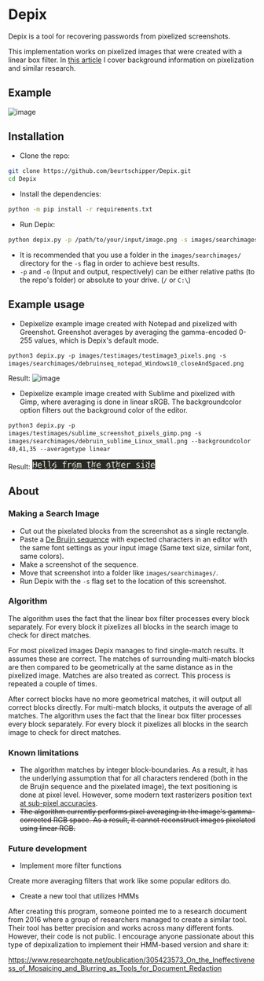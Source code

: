 # Depix
Depix is a tool for recovering passwords from pixelized screenshots.

This implementation works on pixelized images that were created with a linear box filter.
In [this article](https://www.linkedin.com/pulse/recovering-passwords-from-pixelized-screenshots-sipke-mellema) I cover background information on pixelization and similar research.

## Example
![image](docs/img/Recovering_prototype_latest.png)

## Installation
* Clone the repo:
```sh
git clone https://github.com/beurtschipper/Depix.git
cd Depix
```
* Install the dependencies:
```sh
python -m pip install -r requirements.txt
```
* Run Depix:
```sh
python depix.py -p /path/to/your/input/image.png -s images/searchimages/debruinseq_notepad_Windows10_closeAndSpaced.png -o /path/to/your/output.png
```
* It is recommended that you use a folder in the `images/searchimages/` directory for the `-s` flag in order to achieve best results.
* `-p` and `-o` (Input and output, respectively) can be either relative paths (to the repo's folder) or absolute to your drive. (`/` or `C:\`)

## Example usage

* Depixelize example image created with Notepad and pixelized with Greenshot. Greenshot averages by averaging the gamma-encoded 0-255 values, which is Depix's default mode.
```
python3 depix.py -p images/testimages/testimage3_pixels.png -s images/searchimages/debruinseq_notepad_Windows10_closeAndSpaced.png
```
Result: ![image](docs/img/example_output_multiword.png)

* Depixelize example image created with Sublime and pixelized with Gimp, where averaging is done in linear sRGB. The backgroundcolor option filters out the background color of the editor.
```
python3 depix.py -p images/testimages/sublime_screenshot_pixels_gimp.png -s images/searchimages/debruin_sublime_Linux_small.png --backgroundcolor 40,41,35 --averagetype linear
```
Result: ![image](docs/img/output_depixelizedExample_linear.png)

## About
### Making a Search Image
* Cut out the pixelated blocks from the screenshot as a single rectangle.
* Paste a [De Bruijn sequence](https://en.wikipedia.org/wiki/De_Bruijn_sequence) with expected characters in an editor with the same font settings as your input image (Same text size, similar font, same colors).
* Make a screenshot of the sequence.
* Move that screenshot into a folder like `images/searchimages/`.
* Run Depix with the `-s` flag set to the location of this screenshot.

### Algorithm
The algorithm uses the fact that the linear box filter processes every block separately. For every block it pixelizes all blocks in the search image to check for direct matches.

For most pixelized images Depix manages to find single-match results. It assumes these are correct. The matches of surrounding multi-match blocks are then compared to be geometrically at the same distance as in the pixelized image. Matches are also treated as correct. This process is repeated a couple of times.

After correct blocks have no more geometrical matches, it will output all correct blocks directly. For multi-match blocks, it outputs the average of all matches.
The algorithm uses the fact that the linear box filter processes every block separately. For every block it pixelizes all blocks in the search image to check for direct matches. 

### Known limitations

* The algorithm matches by integer block-boundaries. As a result, it has the underlying assumption that for all characters rendered (both in the de Brujin sequence and the pixelated image), the text positioning is done at pixel level. However, some modern text rasterizers position text [at sub-pixel accuracies](http://agg.sourceforge.net/antigrain.com/research/font_rasterization/).
* ~~The algorithm currently performs pixel averaging in the image's gamma-corrected RGB space. As a result, it cannot reconstruct images pixelated using linear RGB.~~

### Future development

* Implement more filter functions

Create more averaging filters that work like some popular editors do.

* Create a new tool that utilizes HMMs

After creating this program, someone pointed me to a research document from 2016 where a group of researchers managed to create a similar tool. Their tool has better precision and works across many different fonts. However, their code is not public. I encourage anyone passionate about this type of depixalization to implement their HMM-based version and share it:

https://www.researchgate.net/publication/305423573_On_the_Ineffectiveness_of_Mosaicing_and_Blurring_as_Tools_for_Document_Redaction
